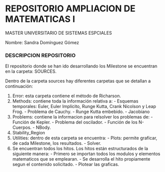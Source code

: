 # REPOSITORIO AMPLIACION DE MATEMATICAS I
MASTER UNIVERSITARIO DE SISTEMAS ESPCIALES

Nombre: Sandra Domínguez Gómez
### DESCRIPCION REPOSITORIO


El repositorio donde se han ido desarrollando los Milestone se encuentran en la carpeta:  SOURCES.

Dentro de la carpeta sources hay diferentes carpetas que se detallan a continuación:

1) Error: esta carpeta contiene el método de Richarson.
2) Methods: contiene toda la información relativa a:
        - Esquemas temporales: Euler, Euler Implícito, Runge Kutta, Crank Nicolson y Leap Frog.
        - Problema de Cauchy.
        - Runge Kutta embebido.
        - Jacobiano
3) Problems: contiene la informacion para relsolver los problemas de:
        - Función de Kepler.
        - Problema del oscilador.
        - Función de los N-Cuerpos.
        - NBody.
4) Stability_Region
5) Utilities: dentro de esta carpeta se encuentra:
        - Plots: permite graficar, de cada Milestone, los resultados.
        - Solver.
6) Se encuentran todos los hitos.
Los hitos están estructurados de la siguiente manera:
        - Primero se importan todos los modulos y elementos matematicos que se emplearan.
        - Se desarrolla el hito propiamente segun el contenido solicitado.
        - Plotear las graficas.